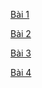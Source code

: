 [Bài 1](https://codelearn.io/learning/java-fundamentals?tab=description&activityId=132&activityType=12)  

[Bài 2](https://codelearn.io/learning/java-fundamentals?activityType=12&activityId=136)  

[Bài 3](https://codelearn.io/learning/java-fundamentals?activityType=12&activityId=138)  

[Bài 4](https://codelearn.io/learning/java-fundamentals?tab=description&activityId=139&activityType=12)

